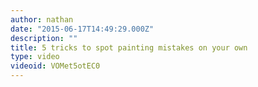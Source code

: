 ```yaml
---
author: nathan
date: "2015-06-17T14:49:29.000Z"
description: ""
title: 5 tricks to spot painting mistakes on your own
type: video
videoid: VOMet5otEC0
---
```

